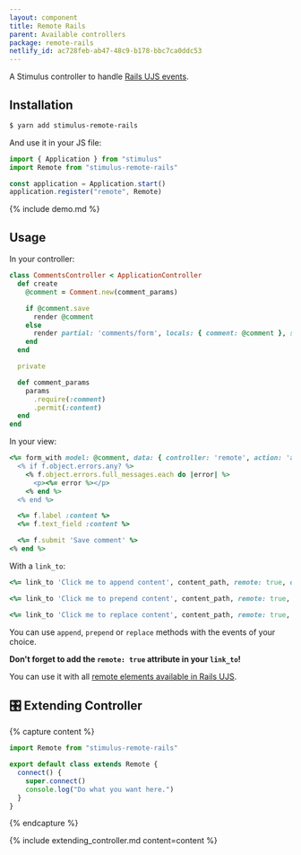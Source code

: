 ```yaml
---
layout: component
title: Remote Rails
parent: Available controllers
package: remote-rails
netlify_id: ac728feb-ab47-48c9-b178-bbc7ca0ddc53
---
```


A Stimulus controller to handle [Rails UJS events](https://guides.rubyonrails.org/working_with_javascript_in_rails.html#rails-ujs-event-handlers).

## Installation

```bash
$ yarn add stimulus-remote-rails
```

And use it in your JS file:
```js
import { Application } from "stimulus"
import Remote from "stimulus-remote-rails"

const application = Application.start()
application.register("remote", Remote)
```

{% include demo.md %}

## Usage

In your controller:
```ruby
class CommentsController < ApplicationController
  def create
    @comment = Comment.new(comment_params)

    if @comment.save
      render @comment
    else
      render partial: 'comments/form', locals: { comment: @comment }, status: :unprocessable_entity
    end
  end

  private

  def comment_params
    params
      .require(:comment)
      .permit(:content)
  end
end
```

In your view:
```ruby
<%= form_with model: @comment, data: { controller: 'remote', action: 'ajax:success->remote#append ajax:error->remote#replace' } do |f| %>
  <% if f.object.errors.any? %>
    <% f.object.errors.full_messages.each do |error| %>
      <p><%= error %></p>
    <% end %>
  <% end %>

  <%= f.label :content %>
  <%= f.text_field :content %>

  <%= f.submit 'Save comment' %>
<% end %>
```

With a `link_to`:
```ruby
<%= link_to 'Click me to append content', content_path, remote: true, data: { controller: 'remote', action: 'ajax:success->remote#append' } %>

<%= link_to 'Click me to prepend content', content_path, remote: true, data: { controller: 'remote', action: 'ajax:success->remote#prepend' } %>

<%= link_to 'Click me to replace content', content_path, remote: true, data: { controller: 'remote', action: 'ajax:success->remote#replace' } %>
```

You can use `append`, `prepend` or `replace` methods with the events of your choice.

**Don't forget to add the `remote: true` attribute in your `link_to`!**

You can use it with all [remote elements available in Rails UJS](https://guides.rubyonrails.org/working_with_javascript_in_rails.html#remote-elements).

## 🎛 Extending Controller

{% capture content %}
```js
import Remote from "stimulus-remote-rails"

export default class extends Remote {
  connect() {
    super.connect()
    console.log("Do what you want here.")
  }
}
```
{% endcapture %}

{% include extending_controller.md content=content %}
